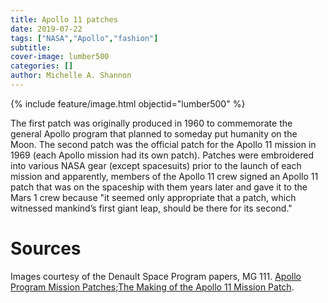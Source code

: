 ```yaml
---
title: Apollo 11 patches
date: 2019-07-22
tags: ["NASA","Apollo","fashion"]
subtitle: 
cover-image: lumber500
categories: []
author: Michelle A. Shannon
---
```


{% include feature/image.html objectid="lumber500" %}

The first patch was originally produced in 1960 to commemorate the general Apollo program that planned to someday put humanity on the Moon. The second patch was the official patch for the Apollo 11 mission in 1969 (each Apollo mission had its own patch). Patches were embroidered into various NASA gear (except spacesuits) prior to the launch of each mission and apparently, members of the Apollo 11 crew signed an Apollo 11 patch that was on the spaceship with them years later and gave it to the Mars 1 crew because "it seemed only appropriate that a patch, which witnessed mankind’s first giant leap, should be there for its second."

# Sources

Images courtesy of the Denault Space Program papers, MG 111. [Apollo Program Mission Patches](https://history.nasa.gov/apollo_patches.html);[The Making of the Apollo 11 Mission Patch](https://www.nasa.gov/feature/the-making-of-the-apollo-11-mission-patch).